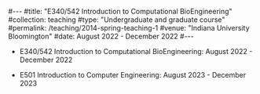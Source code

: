 #---
#title: "E340/542 Introduction to Computational BioEngineering"
#collection: teaching
#type: "Undergraduate and graduate course"
#permalink: /teaching/2014-spring-teaching-1
#venue: "Indiana University Bloomington"
#date: August 2022 - December 2022 
#---

 * E340/542 Introduction to Computational BioEngineering: August 2022 - December 2022 
 
 * E501 Introduction to Computer Engineering: August 2023 - December 2023 
